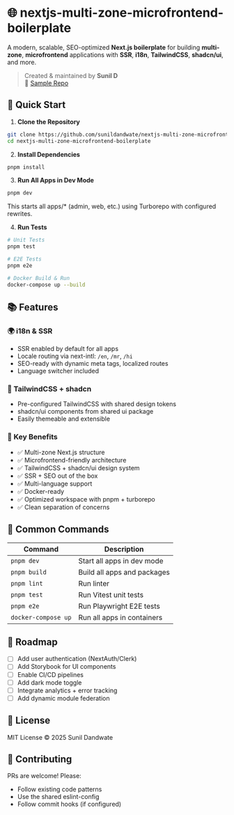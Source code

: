 # 🌐 nextjs-multi-zone-microfrontend-boilerplate

A modern, scalable, SEO-optimized **Next.js boilerplate** for building **multi-zone**, **microfrontend** applications with **SSR**, **i18n**, **TailwindCSS**, **shadcn/ui**, and more.

> Created & maintained by **Sunil D**  
> 📁 [Sample Repo](https://github.com/sunildandwate/nextjs-multi-zone-microfrontend-boilerplate)

## 🚀 Quick Start

1. **Clone the Repository**
```bash
git clone https://github.com/sunildandwate/nextjs-multi-zone-microfrontend-boilerplate.git
cd nextjs-multi-zone-microfrontend-boilerplate
```

2. **Install Dependencies**
```bash
pnpm install
```

3. **Run All Apps in Dev Mode**
```bash
pnpm dev
```
This starts all apps/* (admin, web, etc.) using Turborepo with configured rewrites.

4. **Run Tests**
```bash
# Unit Tests
pnpm test

# E2E Tests
pnpm e2e

# Docker Build & Run
docker-compose up --build
```

## 📚 Features

### 🌍 i18n & SSR
- SSR enabled by default for all apps
- Locale routing via next-intl: `/en`, `/mr`, `/hi`
- SEO-ready with dynamic meta tags, localized routes
- Language switcher included

### 🎨 TailwindCSS + shadcn
- Pre-configured TailwindCSS with shared design tokens
- shadcn/ui components from shared ui package
- Easily themeable and extensible

### 🧠 Key Benefits
- ✅ Multi-zone Next.js structure
- ✅ Microfrontend-friendly architecture
- ✅ TailwindCSS + shadcn/ui design system
- ✅ SSR + SEO out of the box
- ✅ Multi-language support
- ✅ Docker-ready
- ✅ Optimized workspace with pnpm + turborepo
- ✅ Clean separation of concerns

## 📜 Common Commands

| Command | Description |
|---------|-------------|
| `pnpm dev` | Start all apps in dev mode |
| `pnpm build` | Build all apps and packages |
| `pnpm lint` | Run linter |
| `pnpm test` | Run Vitest unit tests |
| `pnpm e2e` | Run Playwright E2E tests |
| `docker-compose up` | Run all apps in containers |

## 📌 Roadmap

- [ ] Add user authentication (NextAuth/Clerk)
- [ ] Add Storybook for UI components
- [ ] Enable CI/CD pipelines
- [ ] Add dark mode toggle
- [ ] Integrate analytics + error tracking
- [ ] Add dynamic module federation

## 📄 License

MIT License © 2025 Sunil Dandwate

## 👥 Contributing

PRs are welcome! Please:
- Follow existing code patterns
- Use the shared eslint-config
- Follow commit hooks (if configured)
